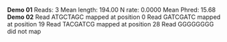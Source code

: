 **Demo 01**
Reads: 3
Mean length: 194.00
N rate: 0.0000
Mean Phred: 15.68
**Demo 02**
Read ATGCTAGC mapped at position 0
Read GATCGATC mapped at position 19
Read TACGATCG mapped at position 28
Read GGGGGGGG did not map